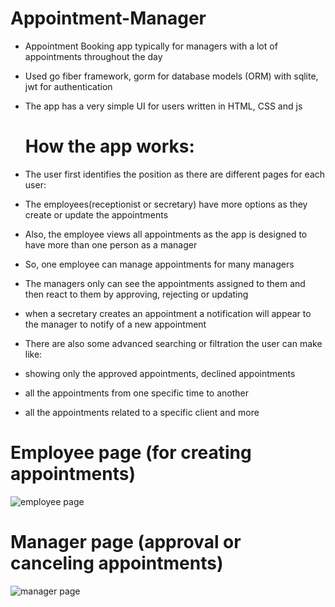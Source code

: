 # Appointment-Manager

- Appointment Booking app typically for managers with a lot of appointments throughout the day 
- Used go fiber framework, gorm for database models (ORM) with sqlite, jwt for authentication
- The app has a very simple UI for users written in HTML, CSS and js

  # How the app works:
- The user first identifies the position as there are different pages for each user:
- The employees(receptionist or secretary) have more options as they create or update the appointments
- Also, the employee views all appointments as the app is designed to have more than one person as a manager
- So, one employee can manage appointments for many managers
- The managers only can see the appointments assigned to them and then react to them by approving, rejecting or updating
- when a secretary creates an appointment a notification will appear to the manager to notify of a new appointment


- There are also some advanced searching or filtration the user can make like:
- showing only the approved appointments, declined appointments
- all the appointments from one specific time to another 
- all the appointments related to a specific client and more

# Employee page (for creating appointments)
![employee page](https://github.com/Mostafa-Elshahawy/Appointment-Booker_Go/assets/147338664/440185a1-2445-4916-97bc-bf524f0130d6)

# Manager page (approval or canceling appointments)
![manager page](https://github.com/Mostafa-Elshahawy/Appointment-Booker_Go/assets/147338664/3e019098-edec-4ad3-b103-4ec4cd62ce7d)
